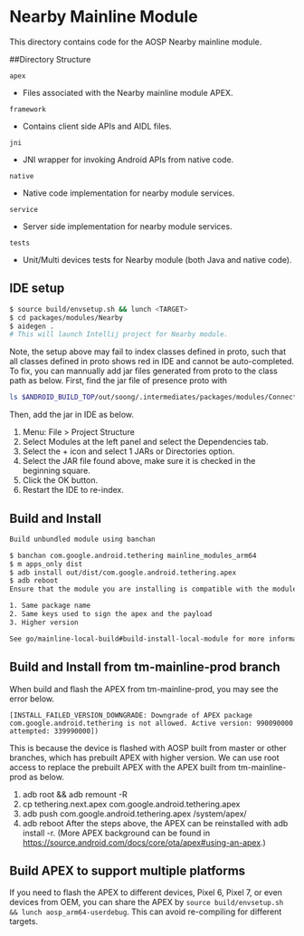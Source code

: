 # Nearby Mainline Module
This directory contains code for the AOSP Nearby mainline module.

##Directory Structure

`apex`
 - Files associated with the Nearby mainline module APEX.

`framework`
 - Contains client side APIs and AIDL files.

`jni`
 - JNI wrapper for invoking Android APIs from native code.

`native`
 - Native code implementation for nearby module services.

`service`
 - Server side implementation for nearby module services.

`tests`
 - Unit/Multi devices tests for Nearby module (both Java and native code).

## IDE setup

```sh
$ source build/envsetup.sh && lunch <TARGET>
$ cd packages/modules/Nearby
$ aidegen .
# This will launch Intellij project for Nearby module.
```
Note, the setup above may fail to index classes defined in proto, such
that all classes defined in proto shows red in IDE and cannot be auto-completed.
To fix, you can mannually add jar files generated from proto to the class path
as below.  First, find the jar file of presence proto with
```sh
ls $ANDROID_BUILD_TOP/out/soong/.intermediates/packages/modules/Connectivity/nearby/service/proto/presence-lite-protos/android_common/combined/presence-lite-protos.jar
```
Then, add the jar in IDE as below.
1. Menu: File > Project Structure
2. Select Modules at the left panel and select the Dependencies tab.
3. Select the + icon and select 1 JARs or Directories option.
4. Select the JAR file found above, make sure it is checked in the beginning square.
5. Click the OK button.
6. Restart the IDE to re-index.

## Build and Install

```sh
Build unbundled module using banchan

$ banchan com.google.android.tethering mainline_modules_arm64
$ m apps_only dist
$ adb install out/dist/com.google.android.tethering.apex
$ adb reboot
Ensure that the module you are installing is compatible with the module currently preloaded on the phone (in /system/apex/com.google.android.tethering.apex). Compatible means:

1. Same package name
2. Same keys used to sign the apex and the payload
3. Higher version

See go/mainline-local-build#build-install-local-module for more information
```

## Build and Install from tm-mainline-prod branch
When build and flash the APEX from tm-mainline-prod, you may see the error below.
```
[INSTALL_FAILED_VERSION_DOWNGRADE: Downgrade of APEX package com.google.android.tethering is not allowed. Active version: 990090000 attempted: 339990000])
```
This is because the device is flashed with AOSP built from master or other branches, which has
prebuilt APEX with higher version. We can use root access to replace the prebuilt APEX with the APEX
built from tm-mainline-prod as below.
1. adb root && adb remount -R
2. cp tethering.next.apex com.google.android.tethering.apex
3. adb push  com.google.android.tethering.apex  /system/apex/
4. adb reboot
After the steps above, the APEX can be reinstalled with adb install -r.
(More APEX background can be found in https://source.android.com/docs/core/ota/apex#using-an-apex.)

## Build APEX to support multiple platforms
If you need to flash the APEX to different devices, Pixel 6, Pixel 7, or even devices from OEM, you
can share the APEX by ```source build/envsetup.sh && lunch aosp_arm64-userdebug```. This can avoid
 re-compiling for different targets.
